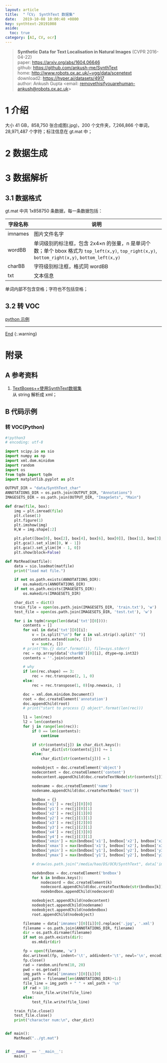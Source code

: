 ```yaml
---
layout: article
title:  "「CV」 SynthText 数据集"
date:   2019-10-08 10:00:40 +0800
key: synthtext-20191008
aside:
  toc: true
category: [AI, CV, ocr]
---
```

<span id='head'></span>
>**Synthetic Data for Text Localisation in Natural Images** (CVPR 2016-04-22)   
paper: <https://arxiv.org/abs/1604.06646>      
github: <https://github.com/ankush-me/SynthText>      
home: <http://www.robots.ox.ac.uk/~vgg/data/scenetext>    
download2: <https://hyper.ai/datasets/4917>      
author: Ankush Gupta <email: removethisifyouarehuman-ankush@robots.ox.ac.uk>      

<!--more-->

# 1 介绍
大小 41 GB，858,750 张合成图(.jpg)，200 个文件夹，7,266,866 个单词，28,971,487 个字符；标注信息在 gt.mat 中；      

# 2 数据生成

# 3 数据解析
## 3.1 数据格式
gt.mat 中共 1x858750 条数据，每一条数据包括：     

| 字段名称 | 说明 |
| --- | --- |
| imnames | 图片文件名字  |
| wordBB  |  单词级别的标注框，包含 2x4×n 的张量，n 是单词个数；单个 bbox 格式为 `top_left(x,y)`, `top_right(x,y)`, `bottom_right(x,y)`, `bottom_left(x,y)` |
| charBB | 字符级别标注框，格式同 wordBB |
| txt    | 文本信息 |

单词内部不包含空格；字符也不包括空格；     

## 3.2 转 VOC
[python 示例](#转-vocpython)


-------------------  
[End](#head)
{:.warning}  

# 附录  
## A 参考资料
1. [TextBoxes++使用SynthText数据集](https://freshmou.github.io/2018/04/SynthText/)    
从 string 解析成 xml；   

## B 代码示例
### 转 VOC(Python)
```python
#!python3
# encoding: utf-8

import scipy.io as sio
import numpy as np
import xml.dom.minidom
import random
import os
from tqdm import tqdm
import matplotlib.pyplot as plt

OUTPUT_DIR = "data/SynthText_char"
ANNOTATIONS_DIR = os.path.join(OUTPUT_DIR, "Annotations")
IMAGESETS_DIR = os.path.join(OUTPUT_DIR, "ImageSets", "Main")

def draw(file, box):
    img = plt.imread(file)
    plt.close(1)
    plt.figure(1)
    plt.imshow(img)
    H,W = img.shape[:2]

    plt.plot([box[0], box[2], box[4], box[6], box[0]], [box[1], box[3], box[5], box[7], box[1]], 'r', alpha=0.5)
    plt.gca().set_xlim([0, W - 1])
    plt.gca().set_ylim([H - 1, 0])
    plt.show(block=False)

def MatRead(matfile):
    data = sio.loadmat(matfile)
    print("load mat file.")

    if not os.path.exists(ANNOTATIONS_DIR):
        os.makedirs(ANNOTATIONS_DIR)
    if not os.path.exists(IMAGESETS_DIR):
        os.makedirs(IMAGESETS_DIR)

    char_dict = dict()
    train_file = open(os.path.join(IMAGESETS_DIR, 'train.txt'), 'w')
    test_file = open(os.path.join(IMAGESETS_DIR, 'test.txt'), 'w')

    for i in tqdm(range(len(data['txt'][0]))):
        contents = []
        for val in data['txt'][0][i]:
            v = [x.split("\n") for x in val.strip().split(" ")]
            contents.extend(sum(v, []))
            v = sum(v, [])
        # print("No.{} data".format(i), file=sys.stderr)
        rec = np.array(data['charBB'][0][i], dtype=np.int32)
        contents = ''.join(contents)

        # why
        if len(rec.shape) == 3:
            rec = rec.transpose(2, 1, 0)
        else:
            rec = rec.transpose(1, 0)[np.newaxis, :]

        doc = xml.dom.minidom.Document()
        root = doc.createElement('annotation')
        doc.appendChild(root)
        # print("start to process {} object".format(len(rec)))

        l1 = len(rec)
        l2 = len(contents)
        for j in range(len(rec)):
            if 0 == len(contents):
                continue

            if str(contents[j]) in char_dict.keys():
                char_dict[str(contents[j])] += 1
            else:
                char_dict[str(contents[j])] = 1

            nodeobject = doc.createElement('object')
            nodecontent = doc.createElement('content')
            nodecontent.appendChild(doc.createTextNode(str(contents[j])))

            nodename = doc.createElement('name')
            nodename.appendChild(doc.createTextNode('text'))

            bndbox = {}
            bndbox['x1'] = rec[j][0][0]
            bndbox['y1'] = rec[j][0][1]
            bndbox['x2'] = rec[j][1][0]
            bndbox['y2'] = rec[j][1][1]
            bndbox['x3'] = rec[j][2][0]
            bndbox['y3'] = rec[j][2][1]
            bndbox['x4'] = rec[j][3][0]
            bndbox['y4'] = rec[j][3][1]
            bndbox['xmin'] = min(bndbox['x1'], bndbox['x2'], bndbox['x3'], bndbox['x4'])
            bndbox['xmax'] = max(bndbox['x1'], bndbox['x2'], bndbox['x3'], bndbox['x4'])
            bndbox['ymin'] = min(bndbox['y1'], bndbox['y2'], bndbox['y3'], bndbox['y4'])
            bndbox['ymax'] = max(bndbox['y1'], bndbox['y2'], bndbox['y3'], bndbox['y4'])

            # draw(os.path.join("/media/hao/DS/OCR/SynthText", data['imnames'][0][i][0]), [bndbox['x1'], bndbox['y1'], bndbox['x2'], bndbox['y2'], bndbox['x3'], bndbox['y3'], bndbox['x4'], bndbox['y4']])

            nodebndbox = doc.createElement('bndbox')
            for k in bndbox.keys():
                nodecoord = doc.createElement(k)
                nodecoord.appendChild(doc.createTextNode(str(bndbox[k])))
                nodebndbox.appendChild(nodecoord)

            nodeobject.appendChild(nodecontent)
            nodeobject.appendChild(nodename)
            nodeobject.appendChild(nodebndbox)
            root.appendChild(nodeobject)

        filename = data['imnames'][0][i][0].replace('.jpg', '.xml')
        filename = os.path.join(ANNOTATIONS_DIR, filename)
        dir = os.path.dirname(filename)
        if not os.path.exists(dir):
            os.mkdir(dir)

        fp = open(filename, 'w')
        doc.writexml(fp, indent='\t', addindent='\t', newl='\n', encoding="utf-8")
        fp.close()
        rad = random.uniform(10, 20)
        pwd = os.getcwd()
        img_path = data['imnames'][0][i][0]
        xml_path = filename[len(ANNOTATIONS_DIR)+1:]
        file_line = img_path + " " + xml_path + '\n'
        if rad > 18:
            train_file.write(file_line)
        else:
            test_file.write(file_line)

    train_file.close()
    test_file.close()
    print("character num:\n", char_dict)


def main():
    MatRead("../gt.mat")


if __name__ == '__main__':
    main()
```
